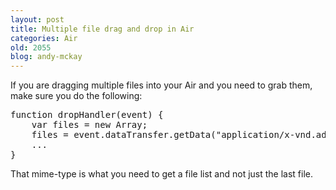 ```yaml
---
layout: post
title: Multiple file drag and drop in Air
categories: Air
old: 2055
blog: andy-mckay
---
```

<p>If you are dragging multiple files into your Air and you need to grab them, make sure you do the following:</p>
<pre>
function dropHandler(event) {
    var files = new Array;
    files = event.dataTransfer.getData("application/x-vnd.adobe.air.file-list")
    ...
}
</pre>
<p>That mime-type is what you need to get a file list and not just the last file.</p>